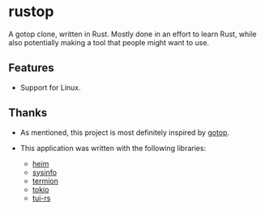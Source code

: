 # rustop

A gotop clone, written in Rust.  Mostly done in an effort to learn Rust, while also potentially making a tool that people might want to use.

## Features

* Support for Linux.

## Thanks

* As mentioned, this project is most definitely inspired by [gotop](https://github.com/cjbassi/gotop).

* This application was written with the following libraries:
  * [heim](https://github.com/heim-rs/heim)
  * [sysinfo](https://github.com/GuillaumeGomez/sysinfo)
  * [termion](https://github.com/redox-os/termion)
  * [tokio](https://github.com/tokio-rs/tokio)
  * [tui-rs](https://github.com/fdehau/tui-rs)
